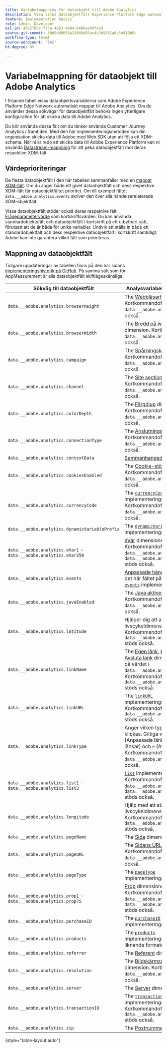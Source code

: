 ```yaml
---
title: Variabelmappning för dataobjekt till Adobe Analytics
description: Visa vilka dataobjektfält Experience Platform Edge automatiskt mappar till analysvariabler.
feature: Implementation Basics
role: Admin, Developer
exl-id: 45b2fbbc-73ca-40b3-9484-b406ae99fdad
source-git-commit: 59d9dd8055a13046d05ac4c3b5261a6c5a919b5c
workflow-type: tm+mt
source-wordcount: '541'
ht-degree: 0%

---
```


# Variabelmappning för dataobjekt till Adobe Analytics

I följande tabell visas dataobjektsvariablerna som Adobe Experience Platform Edge Network automatiskt mappar till Adobe Analytics. Om du använder dessa sökvägar för dataobjektfält behövs ingen ytterligare konfiguration för att skicka data till Adobe Analytics.

Du bör använda dessa fält om du tänker använda Customer Journey Analytics i framtiden. Med den här implementeringsmetoden kan din organisation skicka data till Adobe med Web SDK utan att följa ett XDM-schema. När ni är redo att skicka data till Adobe Experience Platform kan ni använda [Datastream-mappning](https://experienceleague.adobe.com/en/docs/experience-platform/datastreams/data-prep#mapping) för att peka dataobjektfält mot deras respektive XDM-fält.

## Värdeprioriteringar

De flesta dataobjektfält i den här tabellen sammanfaller med en [mappat XDM-fält](xdm-var-mapping.md). Om du anger både ett givet dataobjektfält och dess respektive XDM-fält får dataobjektfältet prioritet. Om till exempel fältet `data.__adobe.analytics.events` skriver den över alla händelserelaterade XDM-objektfält.

Vissa dataobjektfält stöder också deras respektive fält [Frågeparametervärde](../validate/query-parameters.md) som kortskriftsvärden. Du kan använda standardobjektsfält och dataobjektfält i kortskrift på ett utbytbart sätt, förutsatt att de är båda för unika variabler. Undvik att ställa in både ett standardobjektfält och dess respektive dataobjektfält i kortskrift samtidigt. Adobe kan inte garantera vilket fält som prioriteras.

## Mappning av dataobjektfält

Tidigare uppdateringar av tabellen finns på den här sidans [implementeringshistorik på GitHub](https://github.com/AdobeDocs/analytics.en/commits/main/help/implement/aep-edge/data-var-mapping.md). På samma sätt som för AppMeasurement är alla dataobjektfält skiftlägeskänsliga.

| Sökväg till dataobjektfält | Analysvariabel och beskrivning |
| --- | --- |
| `data.__adobe.analytics.browserHeight` | The [Webbläsarhöjd](../../components/dimensions/browser-height.md) dimension. Kortkommandofältet `data.__adobe.analytics.bh` stöds också. |
| `data.__adobe.analytics.browserWidth` | The [Bredd på webbläsare](../../components/dimensions/browser-width.md) dimension. Kortkommandofältet `data.__adobe.analytics.bw` stöds också. |
| `data.__adobe.analytics.campaign` | The [Spårningskod](../../components/dimensions/tracking-code.md) dimension. Kortkommandofältet `data.__adobe.analytics.v0` stöds också. |
| `data.__adobe.analytics.channel` | The [Site section](../../components/dimensions/site-section.md) dimension. Kortkommandofältet `data.__adobe.analytics.ch` stöds också. |
| `data.__adobe.analytics.colorDepth` | The [Färgdjup](../../components/dimensions/color-depth.md) dimension. Kortkommandofältet `data.__adobe.analytics.c` stöds också. |
| `data.__adobe.analytics.connectionType` | The [Anslutningstyp](../../components/dimensions/connection-type.md) dimension. Kortkommandofältet `data.__adobe.analytics.ct` stöds också. |
| `data.__adobe.analytics.contextData` | [Sammanhangsdatavariabler](/help/implement/vars/page-vars/contextdata.md). |
| `data.__adobe.analytics.cookiesEnabled` | The [Cookie-stöd](../../components/dimensions/cookie-support.md) dimension. Kortkommandofältet `data.__adobe.analytics.k` stöds också. |
| `data.__adobe.analytics.currencyCode` | The [`currencyCode`](../vars/config-vars/currencycode.md) implementeringsvariabel. Kortkommandofältet `data.__adobe.analytics.cc` stöds också. |
| `data.__adobe.analytics.dynamicVariablePrefix` | The [`dynamicVariablePrefix`](../vars/config-vars/dynamicvariableprefix.md) implementeringsvariabel. |
| `data.__adobe.analytics.eVar1` - `data.__adobe.analytics.eVar250` | [eVar](../../components/dimensions/evar.md) dimensioner. Kortkommandofält `data.__adobe.analytics.v1` - `data.__adobe.analytics.v250` stöds också. |
| `data.__adobe.analytics.events` | [Anpassade händelser](../../components/metrics/custom-events.md). Formatera det här fältet på samma sätt som [`events`](../vars/page-vars/events/events-overview.md) implementeringsvariabel. |
| `data.__adobe.analytics.javaEnabled` | The [Java aktiverat](../../components/dimensions/java-enabled.md) dimension. Kortkommandofältet `data.__adobe.analytics.v` stöds också. |
| `data.__adobe.analytics.latitude` | Hjälper dig att ange [Plats](../../components/dimensions/lifecycle-dimensions.md) mobila livscykeldimensioner. Kortkommandofältet `data.__adobe.analytics.lat` stöds också. |
| `data.__adobe.analytics.linkName` | The [Egen länk](../../components/dimensions/custom-link.md), [Hämta länk](../../components/dimensions/download-link.md), eller [Avsluta länk](../../components/dimensions/exit-link.md) dimension, beroende på värdet i `data.__adobe.analytics.linkType`. Kortkommandofältet `data.__adobe.analytics.pev2` stöds också. |
| `data.__adobe.analytics.linkURL` | The [`linkURL`](../vars/config-vars/linkurl.md) implementeringsvariabel. Kortkommandofältet `data.__adobe.analytics.pev1` stöds också. |
| `data.__adobe.analytics.linkType` | Anger vilken typ av länk som klickas. Giltiga värden är `o` (Anpassade länkar), `d` (Hämta länkar) och `e` (Avsluta länkar). Kortkommandofältet `data.__adobe.analytics.pe` stöds också. |
| `data.__adobe.analytics.list1` - `data.__adobe.analytics.list3` | [`list`](/help/implement/vars/page-vars/list.md) implementeringsvariabler. Kortkommandofält `data.__adobe.analytics.l1` - `data.__adobe.analytics.list3` stöds också. |
| `data.__adobe.analytics.longitude` | Hjälp med att ställa in [Plats](../../components/dimensions/lifecycle-dimensions.md) mobila livscykeldimensioner. Kortkommandofältet `data.__adobe.analytics.lon` stöds också. |
| `data.__adobe.analytics.pageName` | The [Sida](/help/components/dimensions/page.md) dimension. |
| `data.__adobe.analytics.pageURL` | The [Sidans URL](/help/components/dimensions/page-url.md) dimension. Kortkommandofältet `data.__adobe.analytics.g` stöds också. |
| `data.__adobe.analytics.pageType` | The [`pageType`](../vars/page-vars/pagetype.md) implementeringsvariabel. |
| `data.__adobe.analytics.prop1` - `data.__adobe.analytics.prop75` | [Prop](../../components/dimensions/prop.md) dimensioner. Kortkommandofält `data.__adobe.analytics.c1` - `data.__adobe.analytics.c75` stöds också. |
| `data.__adobe.analytics.purchaseID` | The [`purchaseID`](../vars/page-vars/purchaseid.md) implementeringsvariabel. |
| `data.__adobe.analytics.products` | The [`products`](../vars/page-vars/products.md) implementeringsvariabel, med liknande formatering. |
| `data.__adobe.analytics.referrer` | The [Referent](/help/components/dimensions/referrer.md) dimension. |
| `data.__adobe.analytics.resolution` | The [Bildskärmsupplösning](../../components/dimensions/monitor-resolution.md) dimension. Kortkommandofältet `data.__adobe.analytics.s` stöds också. |
| `data.__adobe.analytics.server` | The [Server](/help/components/dimensions/server.md) dimension. |
| `data.__adobe.analytics.transactionID` | The [`transactionID`](../vars/page-vars/transactionid.md) implementeringsvariabel. Kortkommandofältet `data.__adobe.analytics.xact` stöds också. |
| `data.__adobe.analytics.zip` | The [Postnummer](../../components/dimensions/zip-code.md) dimension. |

{style="table-layout:auto"}
